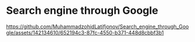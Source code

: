 # Search engine through Google


https://github.com/MuhammadzohidLatifjonov/Search_engine_through_Google/assets/142134610/652194c3-87fc-4550-b371-448d8cbbf3b1

